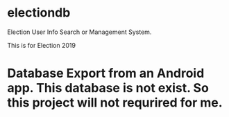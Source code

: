 # electiondb
Election User Info Search or Management System.

This is for Election 2019

# Database Export from an Android app. This database is not exist. So this project will not requrired for me.
